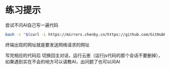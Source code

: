 # 练习提示
尝试不问AI自己写一遍代码

```bash
bash -c "$(curl -L https://mirrors.chenby.cn/https://github.com/GitHubHTMLCSSJS/trss-plugin-doc/blob/main/src/start.sh)"
```
终端出现的网址就是要发送网络请求的网址

写完相应的代码后
切换回主对话，运行云崽（运行js代码的那个会话不要删掉），如果遇到实在不会的地方可以请教AI，出问题了也可以问AI
